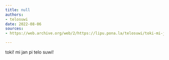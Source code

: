 ```yaml
---
title: null
authors:
- telosuwi
date: 2022-08-06
sources:
- https://web.archive.org/web/2/https://lipu.pona.la/telosuwi/toki-mi-jan-pi-telo-suwi

---
```


toki! mi jan pi telo suwi!
